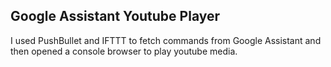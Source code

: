 Google Assistant Youtube Player
---
I used PushBullet and IFTTT to fetch commands from Google Assistant and then opened a console browser to play youtube media.